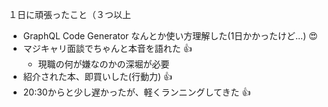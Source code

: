 １日に頑張ったこと（３つ以上
- GraphQL Code Generator なんとか使い方理解した(1日かかったけど…) 😍
- マジキャリ面談でちゃんと本音を語れた 👍
	- 現職の何が嫌なのかの深堀が必要
- 紹介された本、即買いした(行動力) 👍
- 20:30からと少し遅かったが、軽くランニングしてきた 👍
